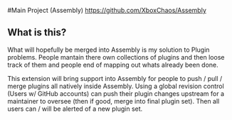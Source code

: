 #Main Project (Assembly)
https://github.com/XboxChaos/Assembly


## What is this?

What will hopefully be merged into Assembly is my solution to Plugin problems. People mantain there own collections of plugins and then loose track of them and people end of mapping out whats already been done.

This extension will bring support into Assembly for people to push / pull / merge plugins all natively inside Assembly. Using a global revision control (Users w/ GitHub accounts) can push their plugin changes upstream for a maintainer to oversee (then if good, merge into final plugin set). Then all users can / will be alerted of a new plugin set.
